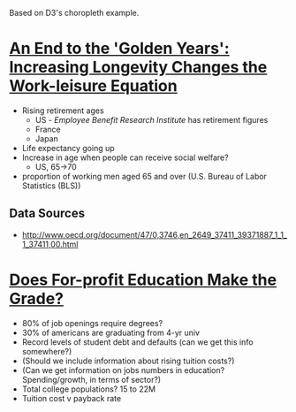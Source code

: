Based on D3's choropleth example.

# [An End to the 'Golden Years': Increasing Longevity Changes the Work-leisure Equation](http://knowledge.wharton.upenn.edu/article.cfm?articleid=2643)

* Rising retirement ages
  * US - *Employee Benefit Research Institute* has retirement figures
  * France
  * Japan
* Life expectancy going up
* Increase in age when people can receive social welfare?
  * US, 65->70
* proportion of working men aged 65 and over (U.S. Bureau of Labor Statistics (BLS))

## Data Sources
* http://www.oecd.org/document/47/0,3746,en_2649_37411_39371887_1_1_1_37411,00.html


# [Does For-profit Education Make the Grade?](http://knowledge.wharton.upenn.edu/article.cfm?articleid=2949)

* 80% of job openings require degrees?
* 30% of americans are graduating from 4-yr univ
* Record levels of student debt and defaults (can we get this info somewhere?)
* (Should we include information about rising tuition costs?)
* (Can we get information on jobs numbers in education? Spending/growth, in terms of sector?)
* Total college populations? 15 to 22M
* Tuition cost v payback rate
